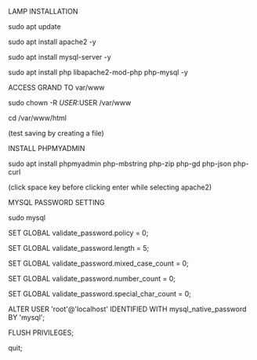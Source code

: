 LAMP INSTALLATION

sudo apt update

sudo apt install apache2 -y

sudo apt install mysql-server -y

sudo apt install php libapache2-mod-php php-mysql -y


ACCESS GRAND TO var/www

sudo chown -R $USER:$USER /var/www

cd /var/www/html

(test saving by creating a file)



INSTALL PHPMYADMIN

sudo apt install phpmyadmin php-mbstring php-zip php-gd php-json php-curl

(click space key before clicking enter while selecting apache2)


MYSQL PASSWORD SETTING

sudo mysql

SET GLOBAL validate_password.policy = 0;

SET GLOBAL validate_password.length = 5;

SET GLOBAL validate_password.mixed_case_count = 0;

SET GLOBAL validate_password.number_count = 0;

SET GLOBAL validate_password.special_char_count = 0;

ALTER USER 'root'@'localhost' IDENTIFIED WITH mysql_native_password BY 'mysql';

FLUSH PRIVILEGES;

quit;
